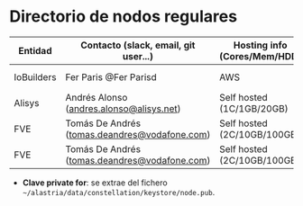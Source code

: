 ﻿# Directorio de nodos regulares

| Entidad | Contacto (slack, email, git user...) | Hosting info (Cores/Mem/HDD) | Clave private for * | enode |
| ------- | ------------------------------------ | ---------------------------------- | ------------- | ----- |
| IoBuilders | Fer Paris @Fer Parisd | AWS | Xt8uWCb0YiBoB8EHfNGDFGYgOHza2HQpR6kvHxeZFS0= | enode://6dcccbad7a4e75701fef6fd0f578c7d3873a853c905a911c416c896914b7cbd46320c363659c46ea32abedd397cb592c001c274dd282c46ed0c63e95c242453c@34.241.169.145:21000?discport=0 |
| Alisys | Andrés Alonso (andres.alonso@alisys.net) | Self hosted (1C/1GB/20GB) | sf8kk7Uytsznx5YrQH6PjHGegf7PHnBZ/7P1SOLFGWw= | enode://458230a7675d1268e1dd0f7507d1fbf038575f5d3c29e627a3b372faf96cccd8918eac911d071070a1566808e649381c1cc156ffc4a2d04611fee720119b9368@195.181.210.110:21000?discport=0 |
| FVE | Tomás De Andrés (tomas.deandres@vodafone.com) | Self hosted (2C/10GB/100GB) | Bvxe0V1JnGA2RNrM594fkwm2ktYZjthXmVk4cK6Tom8= | enode://483b0723ad4f45cda857cbd3aae455953545e47e7081749c188cdbbab7d01e2ffb3ce318d3c43ae2360b5944e4765eff176cde8639571b3ee279dffa6ce6d658@212.145.137.51:21000?discport=0 |
| FVE | Tomás De Andrés (tomas.deandres@vodafone.com) | Self hosted (2C/10GB/100GB) | 5yyEIB6Qjj8XXSuJ/FepDAizVM7/iZjhOKA98ofAISg=| enode://9cade3c0ddf1864311e0656e8305cd71b02d84192d42928b8c46e94b134160ee2f965276a5f0e041bf5da5bb13dd2f5f5f1d3961ed86a0928af622097672ebc8@212.145.137.53:21000?discport=0|
* **Clave private for**: se extrae del fichero `~/alastria/data/constellation/keystore/node.pub`.
